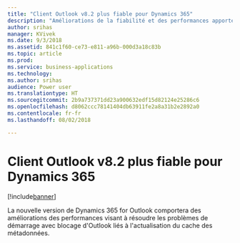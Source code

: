 ```yaml
---
title: "Client Outlook v8.2 plus fiable pour Dynamics 365"
description: "Améliorations de la fiabilité et des performances apportées au complément Outlook COM, version 8.2"
author: srihas
manager: KVivek
ms.date: 9/3/2018
ms.assetid: 841c1f60-ce73-e811-a96b-000d3a18c83b
ms.topic: article
ms.prod: 
ms.service: business-applications
ms.technology: 
ms.author: srihas
audience: Power user
ms.translationtype: HT
ms.sourcegitcommit: 2b9a737371dd23a900632edf15d82124e25286c6
ms.openlocfilehash: d8062ccc78141404db63911fe2a8a31b2e2892a0
ms.contentlocale: fr-fr
ms.lasthandoff: 08/02/2018

---
```

# <a name="more-reliable-outlook-client-v82-for-dynamics-365"></a>Client Outlook v8.2 plus fiable pour Dynamics 365


[!include[banner](../../includes/banner.md)]

La nouvelle version de Dynamics 365 for Outlook comportera des améliorations des performances visant à résoudre les problèmes de démarrage avec blocage d'Outlook liés à l'actualisation du cache des métadonnées.

